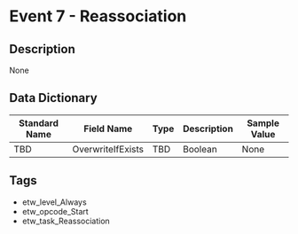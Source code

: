 # Event 7 - Reassociation

## Description
None

## Data Dictionary
|Standard Name|Field Name|Type|Description|Sample Value|
|---|---|---|---|---|
|TBD|OverwriteIfExists|TBD|Boolean|None|None|

## Tags
* etw_level_Always
* etw_opcode_Start
* etw_task_Reassociation
